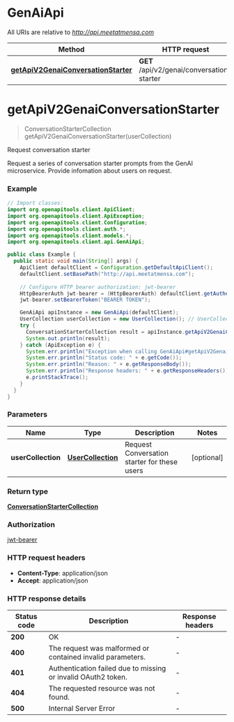 # GenAiApi

All URIs are relative to *http://api.meetatmensa.com*

| Method | HTTP request | Description |
|------------- | ------------- | -------------|
| [**getApiV2GenaiConversationStarter**](GenAiApi.md#getApiV2GenaiConversationStarter) | **GET** /api/v2/genai/conversation-starter | Request conversation starter |


<a id="getApiV2GenaiConversationStarter"></a>
# **getApiV2GenaiConversationStarter**
> ConversationStarterCollection getApiV2GenaiConversationStarter(userCollection)

Request conversation starter

Request a series of conversation starter prompts from the GenAI microservice. Provide infomation about users on request.

### Example
```java
// Import classes:
import org.openapitools.client.ApiClient;
import org.openapitools.client.ApiException;
import org.openapitools.client.Configuration;
import org.openapitools.client.auth.*;
import org.openapitools.client.models.*;
import org.openapitools.client.api.GenAiApi;

public class Example {
  public static void main(String[] args) {
    ApiClient defaultClient = Configuration.getDefaultApiClient();
    defaultClient.setBasePath("http://api.meetatmensa.com");
    
    // Configure HTTP bearer authorization: jwt-bearer
    HttpBearerAuth jwt-bearer = (HttpBearerAuth) defaultClient.getAuthentication("jwt-bearer");
    jwt-bearer.setBearerToken("BEARER TOKEN");

    GenAiApi apiInstance = new GenAiApi(defaultClient);
    UserCollection userCollection = new UserCollection(); // UserCollection | Request Conversation starter for these users
    try {
      ConversationStarterCollection result = apiInstance.getApiV2GenaiConversationStarter(userCollection);
      System.out.println(result);
    } catch (ApiException e) {
      System.err.println("Exception when calling GenAiApi#getApiV2GenaiConversationStarter");
      System.err.println("Status code: " + e.getCode());
      System.err.println("Reason: " + e.getResponseBody());
      System.err.println("Response headers: " + e.getResponseHeaders());
      e.printStackTrace();
    }
  }
}
```

### Parameters

| Name | Type | Description  | Notes |
|------------- | ------------- | ------------- | -------------|
| **userCollection** | [**UserCollection**](UserCollection.md)| Request Conversation starter for these users | [optional] |

### Return type

[**ConversationStarterCollection**](ConversationStarterCollection.md)

### Authorization

[jwt-bearer](../README.md#jwt-bearer)

### HTTP request headers

 - **Content-Type**: application/json
 - **Accept**: application/json

### HTTP response details
| Status code | Description | Response headers |
|-------------|-------------|------------------|
| **200** | OK |  -  |
| **400** | The request was malformed or contained invalid parameters.  |  -  |
| **401** | Authentication failed due to missing or invalid OAuth2 token.  |  -  |
| **404** | The requested resource was not found.  |  -  |
| **500** | Internal Server Error |  -  |

